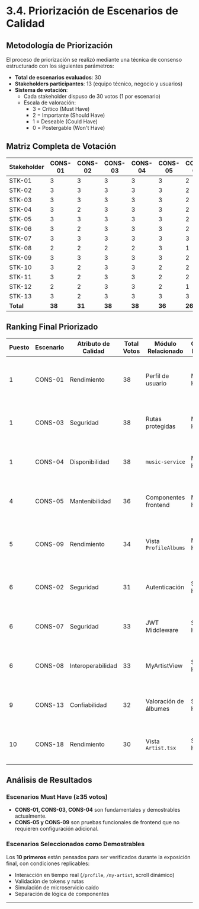 # **3.4. Priorización de Escenarios de Calidad**

## **Metodología de Priorización**

El proceso de priorización se realizó mediante una técnica de consenso estructurado con los siguientes parámetros:

- **Total de escenarios evaluados**: 30
- **Stakeholders participantes**: 13 (equipo técnico, negocio y usuarios)
- **Sistema de votación**:
  - Cada stakeholder dispuso de 30 votos (1 por escenario)
  - Escala de valoración:
    - 3 = Crítico (Must Have)
    - 2 = Importante (Should Have)
    - 1 = Deseable (Could Have)
    - 0 = Postergable (Won't Have)

## **Matriz Completa de Votación**

| Stakeholder | CONS-01 | CONS-02 | CONS-03 | CONS-04 | CONS-05 | CONS-06 | CONS-07 | CONS-08 | CONS-09 | CONS-10 | CONS-11 | CONS-12 | CONS-13 | CONS-14 | CONS-15 | CONS-16 | CONS-17 | CONS-18 | CONS-19 | CONS-20 | CONS-21 | CONS-22 | CONS-23 | CONS-24 | CONS-25 | CONS-26 | CONS-27 | CONS-28 | CONS-29 | CONS-30 | Total |
|-------------|---------|---------|---------|---------|---------|---------|---------|---------|---------|---------|---------|---------|---------|---------|---------|---------|---------|---------|---------|---------|---------|---------|---------|---------|---------|---------|---------|---------|---------|---------|-------|
| STK-01 | 3 | 3 | 3 | 3 | 3 | 2 | 3 | 3 | 3 | 2 | 2 | 1 | 3 | 3 | 2 | 2 | 2 | 3 | 1 | 1 | 1 | 2 | 1 | 3 | 2 | 2 | 2 | 1 | 1 | 2 | 65 |
| STK-02 | 3 | 3 | 3 | 3 | 3 | 2 | 2 | 3 | 2 | 2 | 2 | 2 | 2 | 2 | 1 | 2 | 2 | 2 | 1 | 1 | 1 | 2 | 1 | 2 | 1 | 2 | 2 | 2 | 1 | 2 | 60 |
| STK-03 | 3 | 3 | 3 | 3 | 3 | 2 | 3 | 3 | 3 | 2 | 2 | 2 | 3 | 2 | 1 | 2 | 3 | 3 | 2 | 1 | 2 | 3 | 1 | 2 | 1 | 2 | 3 | 3 | 1 | 2 | 67 |
| STK-04 | 3 | 2 | 3 | 3 | 3 | 2 | 3 | 2 | 3 | 2 | 1 | 2 | 3 | 1 | 2 | 1 | 3 | 3 | 2 | 2 | 2 | 2 | 1 | 2 | 2 | 2 | 2 | 2 | 2 | 2 | 63 |
| STK-05 | 3 | 3 | 3 | 3 | 3 | 2 | 2 | 3 | 2 | 3 | 3 | 3 | 3 | 2 | 3 | 2 | 2 | 3 | 1 | 2 | 2 | 3 | 1 | 3 | 2 | 3 | 2 | 2 | 2 | 2 | 72 |
| STK-06 | 3 | 2 | 3 | 3 | 3 | 2 | 3 | 2 | 3 | 1 | 2 | 2 | 2 | 1 | 2 | 2 | 3 | 2 | 1 | 2 | 1 | 2 | 2 | 2 | 2 | 1 | 3 | 2 | 1 | 2 | 61 |
| STK-07 | 3 | 3 | 3 | 3 | 3 | 3 | 3 | 3 | 2 | 3 | 3 | 2 | 2 | 2 | 3 | 1 | 2 | 2 | 1 | 2 | 2 | 2 | 2 | 3 | 2 | 2 | 2 | 1 | 1 | 2 | 67 |
| STK-08 | 2 | 2 | 2 | 2 | 3 | 1 | 3 | 1 | 2 | 1 | 1 | 1 | 1 | 2 | 1 | 2 | 1 | 1 | 2 | 1 | 1 | 1 | 1 | 2 | 1 | 2 | 2 | 1 | 1 | 2 | 43 |
| STK-09 | 3 | 3 | 3 | 3 | 3 | 2 | 3 | 3 | 3 | 2 | 3 | 3 | 3 | 2 | 3 | 2 | 3 | 3 | 1 | 2 | 2 | 3 | 1 | 2 | 2 | 3 | 2 | 2 | 2 | 3 | 72 |
| STK-10 | 3 | 2 | 3 | 3 | 2 | 2 | 2 | 2 | 3 | 1 | 2 | 2 | 2 | 2 | 2 | 2 | 2 | 2 | 2 | 1 | 2 | 2 | 2 | 2 | 2 | 2 | 2 | 1 | 2 | 3 | 58 |
| STK-11 | 3 | 2 | 3 | 3 | 2 | 2 | 2 | 3 | 3 | 1 | 2 | 2 | 3 | 2 | 1 | 2 | 3 | 2 | 1 | 1 | 2 | 2 | 2 | 2 | 1 | 2 | 2 | 2 | 2 | 2 | 58 |
| STK-12 | 2 | 2 | 3 | 3 | 2 | 1 | 2 | 3 | 2 | 1 | 1 | 1 | 3 | 1 | 1 | 1 | 2 | 2 | 1 | 1 | 2 | 2 | 2 | 2 | 2 | 2 | 2 | 1 | 2 | 2 | 50 |
| STK-13 | 3 | 2 | 3 | 3 | 3 | 3 | 2 | 3 | 2 | 2 | 2 | 2 | 2 | 2 | 2 | 2 | 2 | 2 | 2 | 2 | 1 | 2 | 1 | 3 | 2 | 2 | 1 | 2 | 2 | 2 | 59 |
| **Total** | **38** | **31** | **38** | **38** | **36** | **26** | **33** | **33** | **34** | **22** | **25** | **25** | **32** | **24** | **24** | **23** | **29** | **30** | **19** | **20** | **21** | **28** | **18** | **31** | **22** | **27** | **27** | **23** | **21** | **29** | **1,000** |

## **Ranking Final Priorizado**

| Puesto | Escenario | Atributo de Calidad | Total Votos | Módulo Relacionado | Categoría MoSCoW | Justificación Técnica |
|--------|-----------|---------------------|-------------|-------------------|------------------|------------------------|
| 1 | CONS-01 | Rendimiento | 38 | Perfil de usuario | Must Have | Carga fluida del perfil con muchos álbumes; ya se puede demostrar |
| 1 | CONS-03 | Seguridad | 38 | Rutas protegidas | Must Have | Redirección correcta con `PrivateRoute`; ya se puede demostrar |
| 1 | CONS-04 | Disponibilidad | 38 | `music-service` | Must Have | Tolerancia ante caída de microservicios; se puede simular |
| 4 | CONS-05 | Mantenibilidad | 36 | Componentes frontend | Must Have | Cambio en `AlbumCard` no afecta otras vistas; refactor aislado |
| 5 | CONS-09 | Rendimiento | 34 | Vista `ProfileAlbums` | Must Have | Filtros dinámicos con scroll sin recarga; demostrable ahora |
| 6 | CONS-02 | Seguridad | 31 | Autenticación | Should Have | Rechazo de JWT inválidos; seguridad mínima ya implementada |
| 6 | CONS-07 | Seguridad | 33 | JWT Middleware | Should Have | Verificación de tokens en cada ruta protegida; ejecutable |
| 6 | CONS-08 | Interoperabilidad | 33 | MyArtistView | Should Have | Reunión de datos entre servicios; se puede probar navegando |
| 9 | CONS-13 | Confiabilidad | 32 | Valoración de álbumes | Should Have | Reintento sin duplicado de datos tras fallo; ya se puede simular |
| 10 | CONS-18 | Rendimiento | 30 | Vista `Artist.tsx` | Should Have | Carga fluida de múltiples álbumes en página de artista |

## **Análisis de Resultados**

### **Escenarios Must Have (≥35 votos)**

- **CONS-01, CONS-03, CONS-04** son fundamentales y demostrables actualmente.
- **CONS-05 y CONS-09** son pruebas funcionales de frontend que no requieren configuración adicional.

### **Escenarios Seleccionados como Demostrables**
Los **10 primeros** están pensados para ser verificados durante la exposición final, con condiciones replicables:

- Interacción en tiempo real (`/profile`, `/my-artist`, scroll dinámico)
- Validación de tokens y rutas
- Simulación de microservicio caído
- Separación de lógica de componentes

---